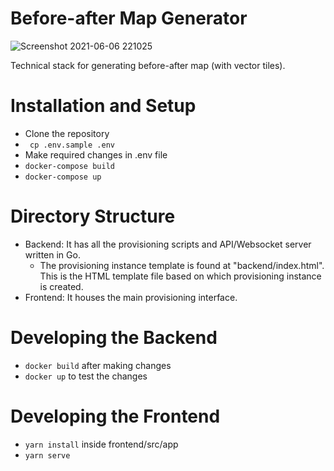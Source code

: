 # Before-after Map Generator

![Screenshot 2021-06-06 221025](https://user-images.githubusercontent.com/24402285/120932069-090c3380-c714-11eb-87e1-627a0e5273b3.png)

Technical stack for generating before-after map (with vector tiles).

# Installation and Setup

- Clone the repository
- ` cp .env.sample .env`
- Make required changes in .env file
- `docker-compose build`
- `docker-compose up`

# Directory Structure

- Backend: It has all the provisioning scripts and API/Websocket server written in Go.
  - The provisioning instance template is found at "backend/index.html". This is the HTML template file based on which provisioning instance is created.
- Frontend: It houses the main provisioning interface.

# Developing the Backend

- `docker build` after making changes
- `docker up` to test the changes

# Developing the Frontend

- `yarn install` inside frontend/src/app
- `yarn serve`
